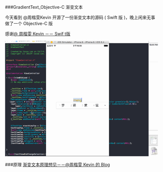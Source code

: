 ###GradientText_Objective-C  渐变文本

今天看到  @周楷雯Kevin 开源了一份渐变文本的源码 ( Swift 版 )，晚上闲来无事做了一个 Objective-C 版

感谢[@ 周楷雯 Kevin －－ Swif t版](https://github.com/kevinzhow/RealtimeGradientText) 

![Image](text.gif)

###原理
[渐变文本原理想见－－@周楷雯 Kevin 的 Blog ](http://blog.zhowkev.in/2015/07/06/fun-with-mask/)
